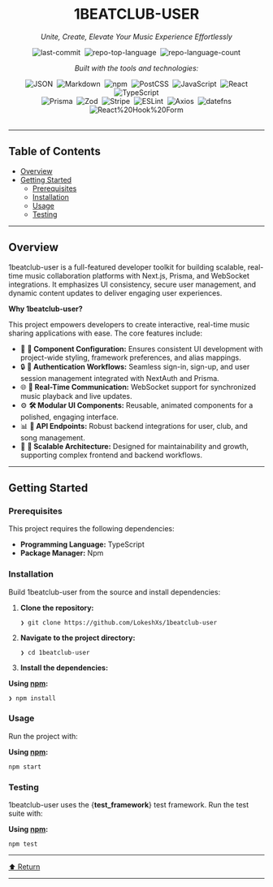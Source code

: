<div data-state="active" data-orientation="horizontal" role="tabpanel" aria-labelledby="radix-:r15:-trigger-preview" id="radix-:r15:-content-preview" tabindex="0" class="mt-2 ring-offset-background focus-visible:outline-none focus-visible:ring-2 focus-visible:ring-ring focus-visible:ring-offset-2" style="" bis_skin_checked="1"><div class="border border-border rounded-lg bg-background p-6 shadow-sm" bis_skin_checked="1"><div class="prose prose-sm md:prose-base lg:prose-lg max-w-none prose-headings:font-bold prose-a:text-blue-600" bis_skin_checked="1" style="user-select: none;"><div id="top" class="" bis_skin_checked="1">

<div align="center" class="text-center" bis_skin_checked="1">
<h1>1BEATCLUB-USER</h1>
<p><em>Unite, Create, Elevate Your Music Experience Effortlessly</em></p>

<img alt="last-commit" src="https://img.shields.io/github/last-commit/LokeshXs/1beatclub-user?style=flat&amp;logo=git&amp;logoColor=white&amp;color=0080ff" class="inline-block mx-1" style="margin: 0px 2px;">
<img alt="repo-top-language" src="https://img.shields.io/github/languages/top/LokeshXs/1beatclub-user?style=flat&amp;color=0080ff" class="inline-block mx-1" style="margin: 0px 2px;">
<img alt="repo-language-count" src="https://img.shields.io/github/languages/count/LokeshXs/1beatclub-user?style=flat&amp;color=0080ff" class="inline-block mx-1" style="margin: 0px 2px;">
<p><em>Built with the tools and technologies:</em></p>
<img alt="JSON" src="https://img.shields.io/badge/JSON-000000.svg?style=flat&amp;logo=JSON&amp;logoColor=white" class="inline-block mx-1" style="margin: 0px 2px;">
<img alt="Markdown" src="https://img.shields.io/badge/Markdown-000000.svg?style=flat&amp;logo=Markdown&amp;logoColor=white" class="inline-block mx-1" style="margin: 0px 2px;">
<img alt="npm" src="https://img.shields.io/badge/npm-CB3837.svg?style=flat&amp;logo=npm&amp;logoColor=white" class="inline-block mx-1" style="margin: 0px 2px;">
<img alt="PostCSS" src="https://img.shields.io/badge/PostCSS-DD3A0A.svg?style=flat&amp;logo=PostCSS&amp;logoColor=white" class="inline-block mx-1" style="margin: 0px 2px;">
<img alt="JavaScript" src="https://img.shields.io/badge/JavaScript-F7DF1E.svg?style=flat&amp;logo=JavaScript&amp;logoColor=black" class="inline-block mx-1" style="margin: 0px 2px;">
<img alt="React" src="https://img.shields.io/badge/React-61DAFB.svg?style=flat&amp;logo=React&amp;logoColor=black" class="inline-block mx-1" style="margin: 0px 2px;">
<img alt="TypeScript" src="https://img.shields.io/badge/TypeScript-3178C6.svg?style=flat&amp;logo=TypeScript&amp;logoColor=white" class="inline-block mx-1" style="margin: 0px 2px;">
<br>
<img alt="Prisma" src="https://img.shields.io/badge/Prisma-2D3748.svg?style=flat&amp;logo=Prisma&amp;logoColor=white" class="inline-block mx-1" style="margin: 0px 2px;">
<img alt="Zod" src="https://img.shields.io/badge/Zod-3E67B1.svg?style=flat&amp;logo=Zod&amp;logoColor=white" class="inline-block mx-1" style="margin: 0px 2px;">
<img alt="Stripe" src="https://img.shields.io/badge/Stripe-635BFF.svg?style=flat&amp;logo=Stripe&amp;logoColor=white" class="inline-block mx-1" style="margin: 0px 2px;">
<img alt="ESLint" src="https://img.shields.io/badge/ESLint-4B32C3.svg?style=flat&amp;logo=ESLint&amp;logoColor=white" class="inline-block mx-1" style="margin: 0px 2px;">
<img alt="Axios" src="https://img.shields.io/badge/Axios-5A29E4.svg?style=flat&amp;logo=Axios&amp;logoColor=white" class="inline-block mx-1" style="margin: 0px 2px;">
<img alt="datefns" src="https://img.shields.io/badge/datefns-770C56.svg?style=flat&amp;logo=date-fns&amp;logoColor=white" class="inline-block mx-1" style="margin: 0px 2px;">
<img alt="React%20Hook%20Form" src="https://img.shields.io/badge/React%20Hook%20Form-EC5990.svg?style=flat&amp;logo=React-Hook-Form&amp;logoColor=white" class="inline-block mx-1" style="margin: 0px 2px;">
</div>
<br>
<hr>
<h2>Table of Contents</h2>
<ul class="list-disc pl-4 my-0">
<li class="my-0"><a href="#overview">Overview</a></li>
<li class="my-0"><a href="#getting-started">Getting Started</a>
<ul class="list-disc pl-4 my-0">
<li class="my-0"><a href="#prerequisites">Prerequisites</a></li>
<li class="my-0"><a href="#installation">Installation</a></li>
<li class="my-0"><a href="#usage">Usage</a></li>
<li class="my-0"><a href="#testing">Testing</a></li>
</ul>
</li>
</ul>
<hr>
<h2>Overview</h2>
<p>1beatclub-user is a full-featured developer toolkit for building scalable, real-time music collaboration platforms with Next.js, Prisma, and WebSocket integrations. It emphasizes UI consistency, secure user management, and dynamic content updates to deliver engaging user experiences.</p>
<p><strong>Why 1beatclub-user?</strong></p>
<p>This project empowers developers to create interactive, real-time music sharing applications with ease. The core features include:</p>
<ul class="list-disc pl-4 my-0">
<li class="my-0">🎨 <strong>🧩 Component Configuration:</strong> Ensures consistent UI development with project-wide styling, framework preferences, and alias mappings.</li>
<li class="my-0">🔒 <strong>🔑 Authentication Workflows:</strong> Seamless sign-in, sign-up, and user session management integrated with NextAuth and Prisma.</li>
<li class="my-0">🌐 <strong>🌟 Real-Time Communication:</strong> WebSocket support for synchronized music playback and live updates.</li>
<li class="my-0">⚙️ <strong>🛠️ Modular UI Components:</strong> Reusable, animated components for a polished, engaging interface.</li>
<li class="my-0">📊 <strong>📡 API Endpoints:</strong> Robust backend integrations for user, club, and song management.</li>
<li class="my-0">🚀 <strong>🚧 Scalable Architecture:</strong> Designed for maintainability and growth, supporting complex frontend and backend workflows.</li>
</ul>
<hr>
<h2>Getting Started</h2>
<h3>Prerequisites</h3>
<p>This project requires the following dependencies:</p>
<ul class="list-disc pl-4 my-0">
<li class="my-0"><strong>Programming Language:</strong> TypeScript</li>
<li class="my-0"><strong>Package Manager:</strong> Npm</li>
</ul>
<h3>Installation</h3>
<p>Build 1beatclub-user from the source and install dependencies:</p>
<ol>
<li class="my-0">
<p><strong>Clone the repository:</strong></p>
<pre><code class="language-sh">❯ git clone https://github.com/LokeshXs/1beatclub-user
</code></pre>
</li>
<li class="my-0">
<p><strong>Navigate to the project directory:</strong></p>
<pre><code class="language-sh">❯ cd 1beatclub-user
</code></pre>
</li>
<li class="my-0">
<p><strong>Install the dependencies:</strong></p>
</li>
</ol>
<p><strong>Using <a href="https://www.npmjs.com/">npm</a>:</strong></p>
<pre><code class="language-sh">❯ npm install
</code></pre>
<h3>Usage</h3>
<p>Run the project with:</p>
<p><strong>Using <a href="https://www.npmjs.com/">npm</a>:</strong></p>
<pre><code class="language-sh">npm start
</code></pre>
<h3>Testing</h3>
<p>1beatclub-user uses the {<strong>test_framework</strong>} test framework. Run the test suite with:</p>
<p><strong>Using <a href="https://www.npmjs.com/">npm</a>:</strong></p>
<pre><code class="language-sh">npm test
</code></pre>
<hr>
<div align="left" class="" bis_skin_checked="1"><a href="#top">⬆ Return</a></div>
<hr></div></div></div></div>
